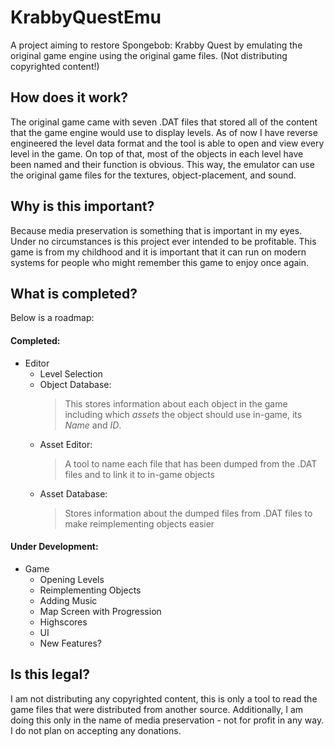 # KrabbyQuestEmu
A project aiming to restore Spongebob: Krabby Quest by emulating the original game engine using the original game files. (Not distributing copyrighted content!)

## How does it work?
The original game came with seven .DAT files that stored all of the content that the game engine would use to display levels. 
As of now I have reverse engineered the level data format and the tool is able to open and view every level in the game. On top of that, most of the 
objects in each level have been named and their function is obvious. This way, the emulator can use the original game files for the textures,
object-placement, and sound.

## Why is this important?
Because media preservation is something that is important in my eyes. Under no circumstances is this project ever intended to be profitable.
This game is from my childhood and it is important that it can run on modern systems for people who might remember this game to enjoy once again.

## What is completed?
Below is a roadmap:

#### Completed:
- Editor
  - Level Selection
  - Object Database: 
    > This stores information about each object in the game including which *assets* the object should use in-game, its *Name* and *ID*.
  - Asset Editor: 
    > A tool to name each file that has been dumped from the .DAT files and to link it to in-game objects 
  - Asset Database:
    > Stores information about the dumped files from .DAT files to make reimplementing objects easier
#### Under Development:
- Game
  - Opening Levels
  - Reimplementing Objects
  - Adding Music
  - Map Screen with Progression
  - Highscores
  - UI
  - New Features?

## Is this legal?
I am not distributing any copyrighted content, this is only a tool to read the game files that were distributed from another source. 
Additionally, I am doing this only in the name of media preservation - not for profit in any way. I do not plan on accepting any donations.
